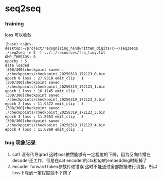 # seq2seq

### training
loss 可以收敛
```
(base) cs@cs-desktop:~/project/recognizing_handwritten_digits/c++/seq2seq$ ./seq2seq -e 5 -f ../../resources/fra_tiny.txt 
OMP_THREADS: 8
epochs : 5
data loaded
[300/300]checkpoint saved : ./checkpoints/checkpoint_20250319_172123_0.bin
epoch 0 loss : 27.9319 emit_clip : 1
[300/300]checkpoint saved : ./checkpoints/checkpoint_20250319_172123_1.bin
epoch 1 loss : 16.1145 emit_clip : 3
[300/300]checkpoint saved : ./checkpoints/checkpoint_20250319_172123_2.bin
epoch 2 loss : 11.9372 emit_clip : 3
[300/300]checkpoint saved : ./checkpoints/checkpoint_20250319_172123_3.bin
epoch 3 loss : 11.8653 emit_clip : 3
[300/300]checkpoint saved : ./checkpoints/checkpoint_20250319_172123_4.bin
epoch 4 loss : 11.6869 emit_clip : 3
```

### bug 现象记录
1. cat1 没有传导grad
    这时loss依然能够有一定程度的下降，因为反向传播在decoder还工作，但是在cat encoder的ctx和tgt的embedding时断掉了
2. encoder forward token参数传递错误
    这时不能通过全部数据进行调整，所以loss下降到一定程度就不下降了